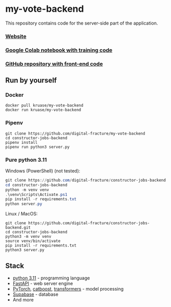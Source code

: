 # my-vote-backend

This repository contains code for the server-side part of the application.

### [Website](https://front-7.vercel.app/)

### [Google Colab notebook with training code]()

### [GitHub repository with front-end code](https://github.com/digital-fracture/my-vote-frontend)

## Run by yourself

### Docker

```shell
docker pull kruase/my-vote-backend
docker run kruase/my-vote-backend
```

### Pipenv

```shell
git clone https://github.com/digital-fracture/my-vote-backend
cd constructor-jobs-backend
pipenv install
pipenv run python3 server.py
```

### Pure python 3.11

Windows (PowerShell) (not tested):
```powershell
git clone https://github.com/digital-fracture/constructor-jobs-backend.git
cd constructor-jobs-backend
python -m venv venv
.\venv\Scripts\Activate.ps1
pip install -r requirements.txt
python server.py
```

Linux / MacOS:
```shell
git clone https://github.com/digital-fracture/constructor-jobs-backend.git
cd constructor-jobs-backend
python3 -m venv venv
source venv/bin/activate
pip install -r requirements.txt
python3 server.py
```

## Stack

- [python 3.11](https://python.org/) - programming language
- [FastAPI](https://pypi.org/project/fastapi/) - web server engine
- [PyTorch](https://pypi.org/project/torch/), [catboost](https://pypi.org/project/catboost/), [transformers](https://pypi.org/project/transformers/) - model processing
- [Supabase](https://supabase.com/) - database
- And more
